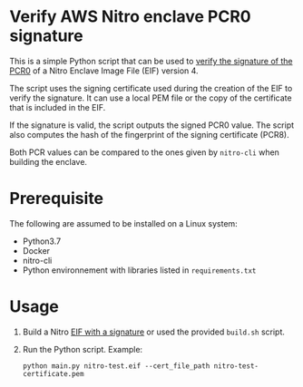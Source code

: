 # Verify AWS Nitro enclave PCR0 signature

This is a simple Python script that can be used to [verify the signature of the PCR0](https://github.com/aws/aws-nitro-enclaves-cli/blob/f96a1aeae6162328d90648eb5756a54ac7c5e6d1/docs/image_signing.md) of a Nitro Enclave Image File (EIF) version 4.

The script uses the signing certificate used during the creation of the EIF to verify the signature. It can use a local PEM file or the copy of the certificate that is included in the EIF.

If the signature is valid, the script outputs the signed PCR0 value. The script also computes the hash of the fingerprint of the signing certificate (PCR8).

Both PCR values can be compared to the ones given by `nitro-cli` when building the enclave.

# Prerequisite

The following are assumed to be installed on a Linux system:

- Python3.7
- Docker
- nitro-cli
- Python environnement with libraries listed in `requirements.txt`

# Usage

1. Build a Nitro [EIF with a signature](https://docs.aws.amazon.com/enclaves/latest/user/set-up-attestation.html#pcr8) or used the provided `build.sh` script.

1. Run the Python script. Example:

    ```
    python main.py nitro-test.eif --cert_file_path nitro-test-certificate.pem
    ```


